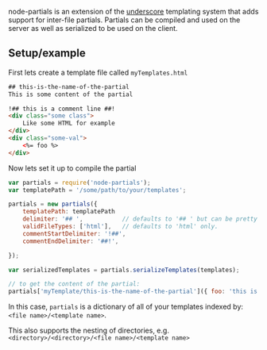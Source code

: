 node-partials is an extension of the [underscore](http://underscorejs.org/) templating system that adds support for inter-file partials. Partials can be compiled and used on the server as well as serialized to be used on the client.

## Setup/example

First lets create a template file called ```myTemplates.html```

```html
## this-is-the-name-of-the-partial
This is some content of the partial

!## this is a comment line ##!
<div class="some class">
	Like some HTML for example
</div>
<div class="some-val">
	<%= foo %>
</div>
```

Now lets set it up to compile the partial

```javascript
var partials = require('node-partials');
var templatePath = '/some/path/to/your/templates';

partials = new partials({
	templatePath: templatePath
	delimiter: '## ', 			// defaults to '## ' but can be pretty much whatever you want.
	validFileTypes: ['html'],	// defaults to 'html' only.
	commentStartDelimiter: '!##',
	commentEndDelimiter: '##!',

});

var serializedTemplates = partials.serializeTemplates(templates);

// to get the content of the partial:
partials['myTemplate/this-is-the-name-of-the-partial']({ foo: 'this is a variable' });
```

In this case, ```partials``` is a dictionary of all of your templates indexed by: ```<file name>/<template name>```. 

This also supports the nesting of directories, e.g. ```<directory>/<directory>/<file name>/<template name>```
